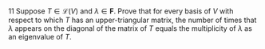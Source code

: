 11 Suppose $T \in \mathcal{L}(V)$ and $\lambda \in \mathbf{F}$. Prove that for every basis of $V$ with respect to which $T$ has an upper-triangular matrix, the number of times that $\lambda$ appears on the diagonal of the matrix of $T$ equals the multiplicity of $\lambda$ as an eigenvalue of $T$.